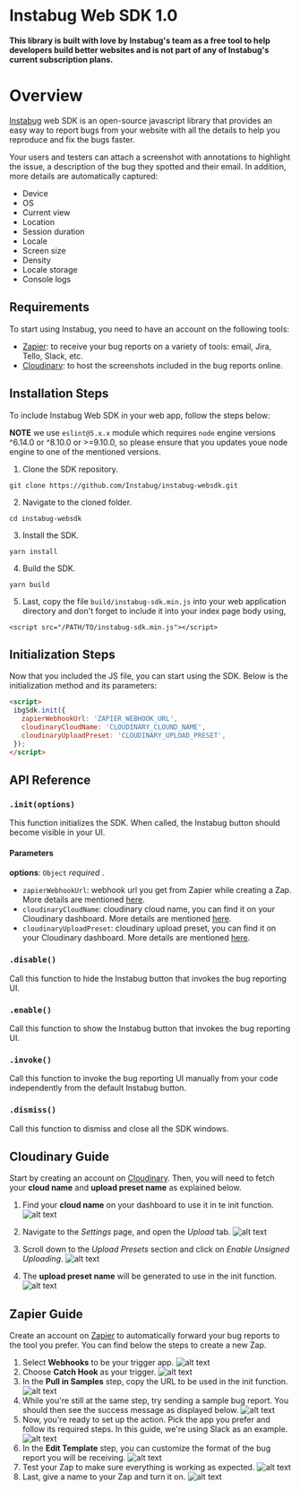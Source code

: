# Instabug Web SDK 1.0

**This library is built with love by Instabug's team as a free tool to help developers build better websites and is not part of any of Instabug's current subscription plans.**

# Overview
[Instabug](https://instabug.com) web SDK is an open-source javascript library that provides an easy way to report bugs from your website with all the details to help you reproduce and fix the bugs faster.

Your users and testers can attach a screenshot with annotations to highlight the issue, a description of the bug they spotted and their email. In addition, more details are automatically captured:
* Device
* OS
* Current view
* Location
* Session duration
* Locale
* Screen size
* Density
* Locale storage
* Console logs

## Requirements
To start using Instabug, you need to have an account on the following tools:
* [Zapier](https://zapier.com): to receive your bug reports on a variety of tools: email, Jira, Tello, Slack, etc.
* [Cloudinary](https://cloudinary.com): to host the screenshots included in the bug reports online.

## Installation Steps
To include Instabug Web SDK in your web app, follow the steps below:

**NOTE** we use `eslint@5.x.x` module which requires `node` engine versions ^6.14.0 or ^8.10.0 or >=9.10.0, so please ensure that you updates youe node engine to one of the mentioned versions.

1. Clone the SDK repository.
```
git clone https://github.com/Instabug/instabug-websdk.git
```
2. Navigate to the cloned folder.
```
cd instabug-websdk
```
3. Install the SDK.
```
yarn install
```
4. Build the SDK.
```
yarn build
```
5. Last, copy the file `build/instabug-sdk.min.js` into your web application directory and don't forget to include it
into your index page body using,
```
<script src="/PATH/TO/instabug-sdk.min.js"></script>
```

## Initialization Steps
Now that you included the JS file, you can start using the SDK.  Below is the initialization method and its parameters:
 ```html
<script>
  ibgSdk.init({
    zapierWebhookUrl: 'ZAPIER_WEBHOOK_URL',
    cloudinaryCloudName: 'CLOUDINARY_CLOUND_NAME',
    cloudinaryUploadPreset: 'CLOUDINARY_UPLOAD_PRESET',
  });
</script>
```

## API Reference

### `.init(options)`
This function initializes the SDK. When called, the Instabug button should become visible in your UI.
#### Parameters
**options**: `Object` _required_ .
- `zapierWebhookUrl`: webhook url you get from Zapier while creating a Zap. More details are mentioned [here](#zapier-guide).
- `cloudinaryCloudName`: cloudinary cloud name, you can find it on your Cloudinary dashboard. More details are mentioned [here](#cloudinary-guide).
- `cloudinaryUploadPreset`: cloudinary upload preset, you can find it on your Cloudinary dashboard. More details are mentioned [here](#cloudinary-guide).

### `.disable()`
Call this function to hide the Instabug button that invokes the bug reporting UI.

### `.enable()`
Call this function to show the Instabug button that invokes the bug reporting UI.

### `.invoke()`
Call this function to invoke the bug reporting UI manually from your code independently from the default Instabug button.

### `.dismiss()`
Call this function to dismiss and close all the SDK windows.

## Cloudinary Guide
Start by creating an account on [Cloudinary](https://cloudinary.com). Then, you will need to fetch your **cloud name** and **upload preset name** as explained below.

1. Find your **cloud name** on your dashboard to use it in te init function.
![alt text](https://files.readme.io/58b3f8e-Cloudinary1.png)

2. Navigate to the *Settings* page, and open the *Upload* tab.
![alt text](https://files.readme.io/ea87be3-Cloudinary2.png)

3. Scroll down to the *Upload Presets* section and click on *Enable Unsigned Uploading*.
![alt text](https://files.readme.io/70368bf-Cloudinary3.png)

4. The **upload preset name** will be generated to use in the init function.
![alt text](https://files.readme.io/70368bf-Cloudinary3.png)

## Zapier Guide
Create an account on [Zapier](https://zapier.com) to automatically forward your bug reports to the tool you prefer. You can find below the steps to create a new Zap.
1. Select **Webhooks** to be your trigger app.
![alt text](https://files.readme.io/6253938-Zapier1.png)
2. Choose **Catch Hook** as your trigger.
![alt text](https://files.readme.io/ed2b766-Zapier2.png)
3. In the  **Pull in Samples** step, copy the URL to be used in the init function.
![alt text](https://files.readme.io/4c38817-Zapier3.png)
4. While you're still at the same step, try sending a sample bug report. You should then see the success message as displayed below.
![alt text](https://files.readme.io/ef3b0b9-Zapier4.png)
5. Now, you're ready to set up the action. Pick the app you prefer and follow its required steps. In this guide, we're using Slack as an example.
![alt text](https://files.readme.io/bcc7f77-Zapier5.png)
6. In the **Edit Template** step, you can customize the format of the bug report you will be receiving.
![alt text](https://files.readme.io/7232147-Zapier6.png)
7. Test your Zap to make sure everything is working as expected.
![alt text](https://files.readme.io/c645c89-Zapier8.png)
8. Last, give a name to your Zap and turn it on.
![alt text](https://files.readme.io/244a5fe-Zapier10.png)
